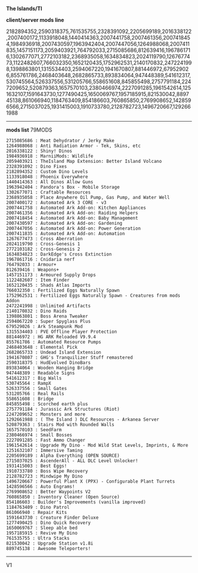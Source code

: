 **The Islands/TI**

**client/server mods line**

2182894352,2590318375,761535755,2328391092,2205699189,2016338122,2007400172,1133918048,1440414363,2007441758,2007461356,2007418454,1984936918,2007430597,1963942404,2007447056,1264988068,2007411835,1457151173,2059403921,764792033,2715085686,812639416,1967861716,1302677071,2772103182,2368935058,1634834823,2024119790,1267677473,1122482607,766032350,1652120435,1752962531,2140170832,2472241998,1398863801,1315534403,2594067220,1941670807,881446972,679529026,855761786,2468403648,2682865733,893834064,947448389,541612317,530745564,526337556,531205766,558651608,845855498,2757791184,2247209652,520879363,1657570103,2380466974,2227091285,1961542614,1251632107,1591643730,1277490425,1650069767,1957185915,821530042,889745138,861066940,1184763409,854186603,760865850,2769908652,1428596566,2715037025,1931415003,1910733780,2128782723,1496720667,1292661988

--------------------------------------------------------------------------------------------------

**mods list** 79MODS

    2715085686 : Meat Dehydrator / Jerky Make
    1264988068 : Anti Radiation Armor - Tek, Skins, etc
    2016338122 : Shiny! Dinos
    1984936918 : MarniiMods: Wildlife
    2059403921 : TheIsland Map Extension: Better Island Volcano
    2328391092 : Dino Fixes
    2182894352 : Custom Dino Levels
    1133918048 : Phoenix Everywhere
    1440414363 : All Dinos Allow Guns
    1963942404 : Pandora's Box - Mobile Storage
    1302677071 : Craftable Resources
    2368935058 : Place Anywhere Oil Pump, Gas Pump, and Water Well
    2007400172 : Automated Ark 3 CORE - v3
    2007441758 : Automated Ark Add-on: Kitchen Appliances
    2007461356 : Automated Ark Add-on: Raiding Helpers
    2007418454 : Automated Ark Add-on: Baby Management
    2007430597 : Automated Ark Add-on: Gardening
    2007447056 : Automated Ark Add-on: Power Generation
    2007411835 : Automated Ark Add-on: Automation
    1267677473 : Cross Aberration
    2024119790 : Cross-Genesis 1
    2772103182 : Cross-Genesis 2
    1634834823 : DarkEdge's Cross Extinction
    1967861716 : Cnidaria nerf
    764792033 : Armour+
    812639416 : Weapons+
    1457151173 : Armoured Supply Drops
    1122482607 : Item Finder
    1652120435 : Shads Atlas Imports
    766032350 : Fertilized Eggs Naturally Spawn
    1752962531 : Fertilized Eggs Naturally Spawn - Creatures from mods Addon
    2472241998 : Unlimited Artifacts
    2140170832 : Dino Raids
    1398863801 : Boss Arena Tweaker
    2594067220 : Super Spyglass Plus
    679529026 : Ark Steampunk Mod
    1315534403 : PVE Offline Player Protection
    881446972 : HG ARK Reloaded V9.9.4
    855761786 : Automated Resource Pumps
    2468403648 : Elemental Pick
    2682865733 : Undead Island Extension
    1941670807 : GHG's Tranquilizer Stuff remastered
    2590318375 : HudEvolved DinoBars
    893834064 : Wooden Hanging Bridge
    947448389 : Readable Signs
    541612317 : Big Walls
    530745564 : RampX
    526337556 : Small Gates
    531205766 : Real Rails
    558651608 : Bridge
    845855498 : Scorched earth plus
    2757791184 : Jurassic Ark Structures (Riot)
    2247209652 : Monsters and more
    1292661988 : ( The Island ) DLC Resources - Arkanea Server
    520879363 : Stairs Mod with Rounded Walls
    1657570103 : SeedFarm
    2380466974 : Small Bosses
    2227091285 : Fast Ammo Changer
    1961542614 : Upgrade My Dino - Mod Wild Stat Levels, Imprints, & More 
    1251632107 : Immersive Taming
    2205699189 : Alpha Everything (OPEN SOURCE)
    2715037025 : AscenderAll - ALL DLC Level Unlocker!
    1931415003 : Best Eggs!
    1910733780 : Boss Wipe Recovery
    2128782723 : Mindwipe My Dino
    1496720667 : Powerful Plant X (PPX) - Configurable Plant Turrets
    1428596566 : Auto Engrams!
    2769908652 : Better Waypoints V2
    760865850 : Inventory Cleaner (Open Source)
    854186603 : Builder's Improvements (vanilla improved)
    1184763409 : Dino Patrol
    861066940 : Repair Kits
    1591643730 : Creature Finder Deluxe 
    1277490425 : Dino Quick Recovery
    1650069767 : Sleep able bed
    1957185915 : Revive My Dino
    761535755 : Ultra Stacks
    821530042 : Upgrade Station v1.8i
    889745138 : Awesome Teleporters!

--------------------------------------------------------------------------------------------------

V1
